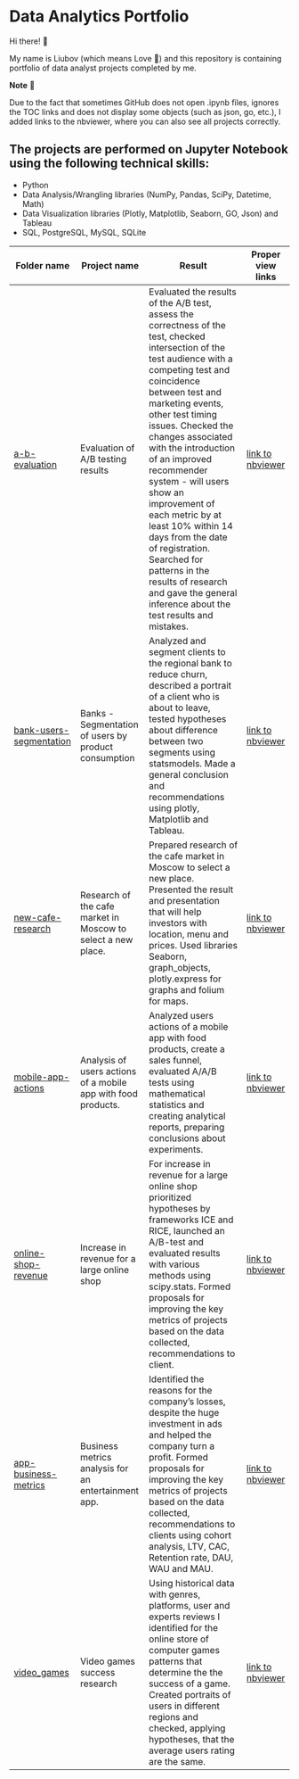 # Data Analytics Portfolio

Hi there! :vulcan_salute:

My name is Liubov (which means Love :black_heart:) and this repository is containing portfolio of data analyst projects completed by me. 

**Note**  :pushpin:

Due to the fact that sometimes GitHub does not open .ipynb files, ignores the TOC links and does not display some objects (such as json, go, etc.), I added links to the nbviewer, where you can also see all projects correctly. 


## The projects are performed on Jupyter Notebook using the following technical skills: 
* Python
* Data Analysis/Wrangling libraries (NumPy, Pandas, SciPy, Datetime, Math)
* Data Visualization libraries (Plotly, Matplotlib, Seaborn, GO, Json) and Tableau
* SQL, PostgreSQL, MySQL, SQLite


| Folder name | Project name | Result | Proper view links | 
| ------ | ------ | ------ | ------ |
|[a-b-evaluation](https://github.com/liubov-bobyr/projects/tree/main/a-b-evaluation) | Evaluation of A/B testing results | Evaluated the results of the A/B test, assess the correctness of the test, checked intersection of the test audience with a competing test and coincidence between test and marketing events, other test timing issues. Checked the changes associated with the introduction of an improved recommender system - will users show an improvement of each metric by at least 10% within 14 days from the date of registration. Searched for patterns in the results of research and gave the general inference about the test results and mistakes.  | [link to nbviewer](https://nbviewer.org/github/liubov-bobyr/projects/blob/main/a-b-evaluation/Eng_Evaluation%20of%20A%3AB%20testing%20results.ipynb) |
| [bank-users-segmentation](https://github.com/liubov-bobyr/projects/tree/main/bank-users-segmentation) | Banks - Segmentation of users by product consumption | Analyzed and segment clients to the regional bank to reduce churn, described a portrait of a client who is about to leave, tested hypotheses about difference between two segments using statsmodels. Made a general conclusion and recommendations using plotly, Matplotlib and Tableau.  | [link to nbviewer](https://nbviewer.org/github/liubov-bobyr/projects/blob/main/bank-users-segmentation/Eng_Segmentation%20of%20clients%20of%20the%20bank.ipynb) |
| [new-cafe-research](https://github.com/liubov-bobyr/projects/tree/main/new-cafe-research) | Research of the cafe market in Moscow to select a new place. | Prepared research of the cafe market in Moscow to select a new place. Presented the result and presentation that will help investors with location, menu and prices. Used libraries Seaborn, graph_objects, plotly.express for graphs and folium for maps. | [link to nbviewer](https://nbviewer.org/github/liubov-bobyr/projects/blob/main/new-cafe-research/Eng_Story%20with%20data_cafe%20project.ipynb) | 
| [mobile-app-actions](https://github.com/liubov-bobyr/projects/tree/main/mobile-app-actions) | Analysis of users actions of a mobile app with food products. | Analyzed users actions of a mobile app with food products, create a sales funnel, evaluated A/A/B tests using mathematical statistics and creating analytical reports, preparing conclusions about experiments. | [link to nbviewer](https://nbviewer.org/github/liubov-bobyr/projects/blob/main/mobile-app-actions/Eng_Analysis%20of%20users%20actions%20of%20a%20mobile%20app%20with%20food%20products.ipynb) | 
| [online-shop-revenue](https://github.com/liubov-bobyr/projects/tree/main/online-shop-revenue) | Increase in revenue for a large online shop | For increase in revenue for a large online shop prioritized hypotheses by frameworks ICE and RICE, launched an A/B-test and evaluated results with various methods using scipy.stats. Formed proposals for improving the key metrics of projects based on the data collected, recommendations to client. | [link to nbviewer](https://nbviewer.org/github/liubov-bobyr/projects/blob/main/online-shop-revenue/Eng_Increase%20in%20revenue%20for%20a%20large%20online%20shop.ipynb) | 
| [app-business-metrics](https://github.com/liubov-bobyr/projects/tree/main/app-business-metrics) | Business metrics analysis for an entertainment app. | Identified the reasons for the company’s losses, despite the huge investment in ads and helped the company turn a profit. Formed proposals for improving the key metrics of projects based on the data collected, recommendations to clients using cohort analysis, LTV, CAC, Retention rate, DAU, WAU and MAU. | [link to nbviewer](https://nbviewer.org/github/liubov-bobyr/projects/blob/main/app-business-metrics/Eng_Business%20metrics%20analysis%20for%20an%20entertainment%20app.ipynb) | 
| [video_games](https://github.com/liubov-bobyr/projects/tree/main/video_games) | Video games success research | Using historical data with genres, platforms, user and experts reviews I identified for the online store of computer games patterns that determine the the success of a game. Created portraits of users in different regions and checked, applying hypotheses, that the average users rating are the same. | [link to nbviewer](https://nbviewer.org/github/liubov-bobyr/projects/blob/main/video_games/Eng_Video%20games%20success%20research.ipynb) |




